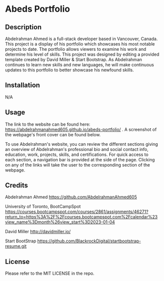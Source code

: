 # Abeds Portfolio

## Description

Abdelrahman Ahmed is a full-stack developer based in Vancouver, Canada. This project is a display of his portfolio which showcases his most notable projects to date. The portfolio allows viewers to examine his work and determine his level of skills. This project was designed by editing a provided template created by David Miller & Start Bootstrap. As Abdelrahman continues to learn new skills and new languages, he will make continuous updates to this portfolio to better showcase his newfound skills. 

## Installation
N/A

## Usage

The link to the website can be found here: https://abdelrahmanahmed605.github.io/abeds-portfolio/ . A screenshot of the webpage's front cover can be found below.

To use Abdelrahman's website, you can review the different sections giving an overview of Abdelrahman's professional bio and social contact info, education, work, projects, skills, and certifications. For quick access to each section, a navigation bar is provided at the side of the page. Clicking on any of the links will take the user to the corresponding section of the webpage.

## Credits

Abdelrahman Ahmed https://github.com/AbdelrahmanAhmed605

University of Toronto, BootCampSpot https://courses.bootcampspot.com/courses/2861/assignments/46271?return_to=https%3A%2F%2Fcourses.bootcampspot.com%2Fcalendar%23view_name%3Dmonth%26view_start%3D2023-01-04

David Miller http://davidmiller.io/

Start BootStrap https://github.com/BlackrockDigital/startbootstrap-resume.git

## License

Please refer to the MIT LICENSE in the repo.
